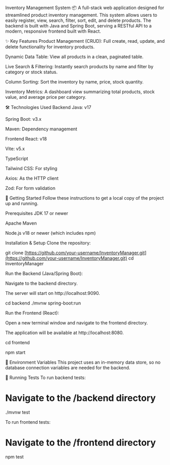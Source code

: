 Inventory Management System 📦
A full-stack web application designed for streamlined product inventory management. This system allows users to easily register, view, search, filter, sort, edit, and delete products. The backend is built with Java and Spring Boot, serving a RESTful API to a modern, responsive frontend built with React.

✨ Key Features
Product Management (CRUD): Full create, read, update, and delete functionality for inventory products.

Dynamic Data Table: View all products in a clean, paginated table.

Live Search & Filtering: Instantly search products by name and filter by category or stock status.

Column Sorting: Sort the inventory by name, price, stock quantity.

Inventory Metrics: A dashboard view summarizing total products, stock value, and average price per category.

🛠️ Technologies Used
Backend
Java: v17

Spring Boot: v3.x

Maven: Dependency management


Frontend
React: v18

Vite: v5.x 

TypeScript

Tailwind CSS: For styling

Axios: As the HTTP client

Zod: For form validation

🚀 Getting Started
Follow these instructions to get a local copy of the project up and running.

Prerequisites
JDK 17 or newer

Apache Maven

Node.js v18 or newer (which includes npm)

Installation & Setup
Clone the repository:

git clone [https://github.com/your-username/InventoryManager.git](https://github.com/your-username/InventoryManager.git)
cd InventoryManager

Run the Backend (Java/Spring Boot):

Navigate to the backend directory.

The server will start on http://localhost:9090.

cd backend
./mvnw spring-boot:run

Run the Frontend (React):

Open a new terminal window and navigate to the frontend directory.

The application will be available at http://localhost:8080.

cd frontend

npm start

📝 Environment Variables
This project uses an in-memory data store, so no database connection variables are needed for the backend.

🧪 Running Tests
To run backend tests:

# Navigate to the /backend directory
./mvnw test

To run frontend tests:

# Navigate to the /frontend directory
npm test
